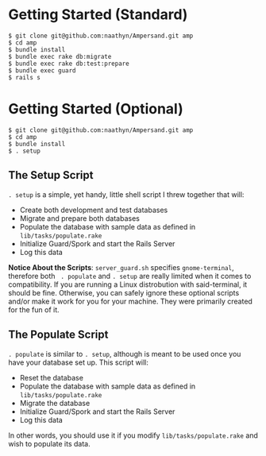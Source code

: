 Getting Started (Standard)
==========================

    $ git clone git@github.com:naathyn/Ampersand.git amp
    $ cd amp
    $ bundle install
    $ bundle exec rake db:migrate
    $ bundle exec rake db:test:prepare
    $ bundle exec guard
    $ rails s

Getting Started (Optional)
==========================

    $ git clone git@github.com:naathyn/Ampersand.git amp
    $ cd amp
    $ bundle install
    $ . setup

The Setup Script
----------------

`. setup` is a simple, yet handy, little shell script I threw together that will:

* Create both development and test databases
* Migrate and prepare both databases
* Populate the database with sample data as defined in `lib/tasks/populate.rake`
* Initialize Guard/Spork and start the Rails Server
* Log this data

**Notice About the Scripts**: `server_guard.sh` specifies `gnome-terminal`, therefore both ` . populate` and `. setup` are really limited when it comes to compatibility. If you are running a Linux distrobution with said-terminal, it should be fine. Otherwise, you can safely ignore these optional scripts and/or make it work for you for your machine. They were primarily created for the fun of it.

The Populate Script
-------------------

`. populate` is similar to `. setup`, although is meant to be used once you have your database set up. This script will:

* Reset the database
* Populate the database with sample data as defined in `lib/tasks/populate.rake`
* Migrate the database
* Initialize Guard/Spork and start the Rails Server
* Log this data

In other words, you should use it if you modify `lib/tasks/populate.rake` and wish to populate its data.

